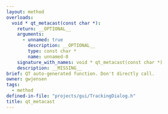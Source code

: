 ```yaml
---
layout: method
overloads:
  void * qt_metacast(const char *):
    return: __OPTIONAL__
    arguments:
      - unnamed: true
        description: __OPTIONAL__
        type: const char *
        name: unnamed-0
    signature_with_names: void * qt_metacast(const char *)
    description: __MISSING__
brief: QT auto-generated function. Don't directly call.
owner: gwjensen
tags:
  - method
defined-in-file: "projects/gui/TrackingDialog.h"
title: qt_metacast
---
```

